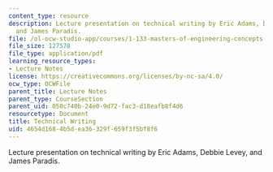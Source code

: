 ```yaml
---
content_type: resource
description: Lecture presentation on technical writing by Eric Adams, Debbie Levey,
  and James Paradis.
file: /ol-ocw-studio-app/courses/1-133-masters-of-engineering-concepts-of-engineering-practice-fall-2007/4654d1684b5dea36329f659f3f5bf8f6_lec_02.pdf
file_size: 127578
file_type: application/pdf
learning_resource_types:
- Lecture Notes
license: https://creativecommons.org/licenses/by-nc-sa/4.0/
ocw_type: OCWFile
parent_title: Lecture Notes
parent_type: CourseSection
parent_uid: 050c740b-24e0-9d72-fac3-d18eafb8f4d6
resourcetype: Document
title: Technical Writing
uid: 4654d168-4b5d-ea36-329f-659f3f5bf8f6
---
```

Lecture presentation on technical writing by Eric Adams, Debbie Levey, and James Paradis.